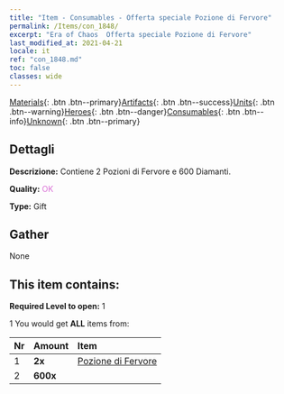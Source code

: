 ```yaml
---
title: "Item - Consumables - Offerta speciale Pozione di Fervore"
permalink: /Items/con_1848/
excerpt: "Era of Chaos  Offerta speciale Pozione di Fervore"
last_modified_at: 2021-04-21
locale: it
ref: "con_1848.md"
toc: false
classes: wide
---
```

 [Materials](/it/Items/){: .btn .btn--primary}[Artifacts](/it/Items/Artifacts/){: .btn .btn--success}[Units](/it/Items/Units/){: .btn .btn--warning}[Heroes](/it/Items/Heroes/){: .btn .btn--danger}[Consumables](/it/Items/Consumables/){: .btn .btn--info}[Unknown](/it/Items/Unknown/){: .btn .btn--primary}

## Dettagli
 **Descrizione:** Contiene 2 Pozioni di Fervore e 600 Diamanti.

 **Quality:** <span style="color: #DA70D6">OK</span>

 **Type:** Gift

## Gather

  None

## This item contains:

 **Required Level to open:** 1

 1 You would get **ALL** items  from:

  | Nr | Amount |     Item    |
  |:---|:-------|:------------|
  | 1 |  **2x** | [Pozione di Fervore](/it/Items/con_1850/) |  | 
  | 2 |  **600x** | <i class="fas fa-gem"/> |  | 
